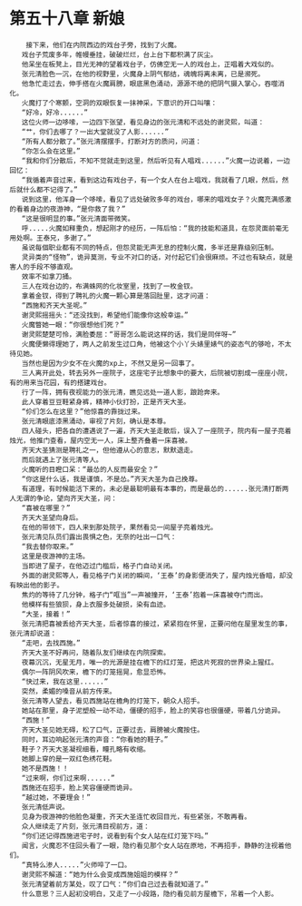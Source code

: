 # 第五十八章 新娘
        接下来，他们在内院西边的戏台子旁，找到了火魔。
       戏台子荒废多年，帷幔垂挂，破破烂烂，台上台下都积满了灰尘。
       他呆坐在板凳上，目光无神的望着戏台子，仿佛空无一人的戏台上，正唱着大戏似的。
       张元清脸色一沉，在他的视野里，火魔身上阴气郁结，魂魄将离未离，已是濒死。
       他急忙走过去，伸手搭在火魔肩膀，眼底黑色涌动，源源不绝的把阴气摄入掌心，吞噬消化。
       火魔打了个寒颤，空洞的双眼恢复一抹神采，下意识的开口叫嚷：
       “好冷，好冷......”
       这位火师一边哆嗦，一边四下张望，看见身边的张元清和不远处的谢灵熙，叫道：
       “艹，你们去哪了？一出大堂就没了人影......”
       “所有人都分散了。”张元清摆摆手，打断对方的质问，问道：
       “你怎么会在这里。”
       “我和你们分散后，不知不觉就走到这里，然后听见有人唱戏......”火魔一边说着，一边回忆：
       “我循着声音过来，看到这边有戏台子，有一个女人在台上唱戏，我就看了几眼，然后，然后就什么都不记得了。”
       说到这里，他浑身一个哆嗦，看见了远处破败多年的戏台，哪来的唱戏女子？火魔充满感激的看着身边的夜游神，“是你救了我？”
       “这是很明显的事。”张元清面带微笑。
       呼.....火魔如释重负，想起刚才的经历，一阵后怕：“我的技能和道具，在怨灵面前毫无用处啊。王泰兄，多谢了。”
       虽说每個职业都有不同的特点，但怨灵能无声无息的控制火魔，多半还是靠级别压制。
       灵异类的“怪物”，诡异莫测，专业不对口的话，对付起它们会很麻烦。不过也有缺点，就是害人的手段不够直观。
       效率不如拿刀捅。
       三人在戏台边的，布满蛛网的化妆室里，找到了一枚金钗。
       拿着金钗，得到了聘礼的火魔一颗心算是落回肚里，这才问道：
       “西施和齐天大圣呢。”
       谢灵熙摇摇头：“还没找到，希望他们能像你这般幸运。”
       火魔瞥她一眼：“你很想他们死？”
       谢灵熙楚楚可怜，满脸委屈：“哥哥怎么能说这样的话，我们是同伴呀~”
       火魔便懒得理她了，两人之前发生过口角，他被这个小丫头婊里婊气的姿态气的够呛，不太待见她。
       当然也是因为少女不在火魔的xp上，不然又是另一回事了。
       三人离开此处，转去另外一座院子，这座宅子比想象中的要大，后院被切割成一座座小院，有的用来当花园，有的搭建戏台。
       行了一阵，拥有夜视能力的张元清，瞧见远处一道人影，踉跄奔来。
       此人穿着豆豆鞋紧身裤，精神小伙打扮，正是齐天大圣。
       “伱们怎么在这里？”他惊喜的靠拢过来。
       张元清眼底漆黑涌动，审视了片刻，确认是本尊。
       四人碰头，把各自的遭遇说了一遍，齐天大圣走散后，误入了一座院子，院内有一屋子亮着烛光，他推门查看，屋内空无一人，床上整齐叠着一床喜被。
       齐天大圣猜测是聘礼之一，但他遵从心的意志，默默退走。
       而后就遇上了张元清等人。
       火魔听的目瞪口呆：“最怂的人反而最安全？”
       “你这是什么话，我是谨慎，不是怂。”齐天大圣为自己挽尊。
       有道理，有时候能活下来的，未必是最聪明最有本事的，而是最怂的......张元清打断两人无谓的争论，望向齐天大圣，问：
       “喜被在哪里？”
       齐天大圣望向身后。
       在他的带领下，四人来到那处院子，果然看见一间屋子亮着烛光。
       张元清见队员们露出畏惧之色，无奈的吐出一口气：
       “我去替你取来。”
       这里是夜游神的主场。
       当即进了屋子，在他迈过门槛后，格子门自动关闭。
       外面的谢灵熙等人，看见格子门关闭的瞬间，‘王泰’的身影便消失了，屋内烛光昏暗，却没有映出他的影子。
       焦灼的等待了几分钟，格子门“哐当”一声被撞开，‘王泰’抱着一床喜被夺门而出。
       他模样有些狼狈，身上衣服多处破损，染有血迹。
       “大圣，接着！”
       张元清把喜被丢给齐天大圣，后者惊喜的接过，紧紧抱在怀里，正要问他在屋里发生的事，张元清却说道：
       “走吧，去找西施。”
       齐天大圣不好再问，随着队友们继续在内院探索。
       夜幕沉沉，无星无月，唯一的光源是挂在檐下的红灯笼，把这片死寂的世界染上猩红。
       偶尔一阵阴风吹来，檐下的灯笼摇晃，愈显恐怖。
       “快过来，我在这里......”
       突然，柔媚的嗓音从前方传来。
       张元清等人望去，看见西施站在檐角的灯笼下，朝众人招手。
       她站在那里，身子泥塑般一动不动，僵硬的招手，脸上的笑容也很僵硬，带着几分诡异。
       “西施！”
       齐天大圣见她无碍，松了口气，正要过去，肩膀被火魔按住。
       同时，耳边响起张元清的声音：“你看她的鞋子。”
       鞋子？齐天大圣凝视细看，瞳孔略有收缩。
       她脚上穿的是一双红色绣花鞋。
       她不是西施！！
       “过来啊，你们过来啊......”
       西施还在招手，脸上笑容僵硬而诡异。
       “越过她，不要理会！”
       张元清低声说。
       见身为夜游神的他脸色凝重，齐天大圣连忙收回目光，有些紧张，不敢再看。
       众人继续走了片刻，张元清目视前方，道：
       “你们还记得西施进宅子时，说看到有个女人站在红灯笼下吗。”
       闻言，火魔忍不住回头看了一眼，隐约看见那个女人站在原地，不再招手，静静的注视着他们。
       “真特么渗人.....”火师啐了一口。
       谢灵熙不解道：“她为什么会变成西施姐姐的模样？”
       张元清望着前方某处，叹了口气：“你们自己过去看就知道了。”
       什么意思？三人起初没明白，又走了一小段路，隐约看见前方屋檐下，吊着一个人影。